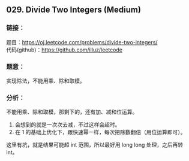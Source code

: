 ## 029. Divide Two Integers (Medium)

### **链接**：
题目：https://oj.leetcode.com/problems/divide-two-integers/  
代码(github)：https://github.com/illuz/leetcode

### **题意**：
实现除法，不能用乘、除和取模。

### **分析**：
不能用乘、除和取模，那剩下的，还有加、减和位运算。  

1. 会想到的就是一次次去减，不过这样会超时。
2. 在 1 的基础上优化下，跟快速幂一样，每次把除数翻倍（用位运算即可）。  

这里有坑，就是结果可能超 int 范围，所以最好用 long long 处理，之后再转 int。
